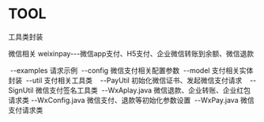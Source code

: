 # TOOL
工具类封装

微信相关
weixinpay---微信app支付、H5支付、企业微信转账到余额、微信退款

  --examples 请求示例
  --config 微信支付相关配置参数
  --model 支付相关实体封装
  --util 支付相关工具类
    --PayUtil 初始化微信证书、发起微信支付请求
    --SignUtil 微信支付签名工具类
  --WxAplay.java 微信退款、企业转账、企业红包请求类
  --WxConfig.java 微信支付、退款等初始化参数设置
  --WxPay.java 微信支付请求类
  
